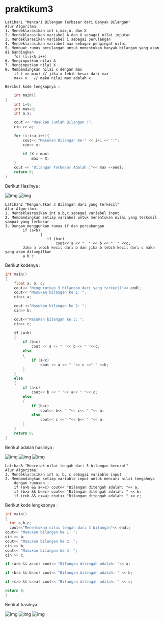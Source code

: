# praktikum3
```
Latihan1 "Mencari Bilangan Terbesar dari Banyak Bilangan"
Alur Algoritma:
1. Mendeklarasikan int i,max,A, dan X
2. Mendeklarasikan variabel A dan X sebagai nilai inputan
3. Mendeklarasikan variabel i sebagai perulangan
4. Mendeklarasikan variabel max sebagai pengingat nilai
5. Membuat rumus perulangan untuk menentukan banyak bilangan yang akan di bandingkan
	for (i;i<A;i++)
6. Menginputkan nilai A
7. Menginputkan nilai X
8. Membandingkan nilai x dengan max
	if ( x> max) // jika x lebih besar dari max
	max= x   // maka nilai max adalah x

Berikut kode lengkapnya :
```
```c++
	int main()
{
    int i=0;
    int max=0;
    int a,x;

    cout << "Masukan Jumlah Bilangan :";
    cin >> a;

    for (i;i<a;i++){
        cout<< "Masukan Bilangan Ke-" << i+1 << ":";
        cin>> x;

        if (X > max)
            max = X;
    }
    cout << "Bilangan Terbesar Adalah :"<< max <<endl;
    return 0;
}
```

Berikut Hasilnya :

![img](https://raw.githubusercontent.com/danangadita91/praktikum03/master/Latihan1/latihan1/P3_Latihan1_CB.png)
![img](https://github.com/danangadita91/praktikum03/blob/master/Latihan1/latihan1/p3_latihan1_Run.png)

```
Latihan2 "Mengurutkan 3 Bilangan dari yang terkecil"
Alur Algoritma:
1. Mendeklasrasikan int a,b,c sebagai variabel input
2. Membandingkan setiap variabel untuk menentukan nilai yang terkceil sampai yang terbesar
3. Dengan menggunkan rumus if dan percabangan
		if (a<b)
    		    {
       		       if (b<c)
                       cout<< a << "  " << b << "  " <<c;
		Jika a lebih kecil dari b dan jika b lebih kecil dari c maka yang akan ditampilkan
		a b c
```
Berikut kodenya :

```c++
int main()
{
    float a, b, c;
    cout<< "Mengurutkan 3 bilangan dari yang terkecil"<< endl;
    cout<< "Masukan bilangan ke 1: ";
    cin>> a;

    cout <<"Masukan bilangan ke 2: ";
    cin>> b;

    cout<<"Masukan bilangan ke 3: ";
    cin>> c;

    if (a<b)
    {
        if (b<c)
            cout << a << " "<< b << " "<<c;
        else
        {
            if (a<c)
                cout << a << " "<< c <<" " <<b;
        }
    }
    else
    {
        if (a<c)
            cout<< b << " "<< a<< " "<< c;
        else
        {
            if (b<c)
                cout<< b<< " "<< c<< " "<< a;
            else
                cout<< c <<" "<< b<< " "<< a;
        }
    }
    return 0;
}
```
Berikut adalah hasilnya :

![img](https://raw.githubusercontent.com/danangadita91/praktikum03/master/Latihan2/Mengurutkan%203%20Bilangan%20(1).png)
![img](https://raw.githubusercontent.com/danangadita91/praktikum03/master/Latihan2/Mengurutkan%203%20Bilangan%20(2).png)
![img](https://raw.githubusercontent.com/danangadita91/praktikum03/master/Latihan2/Mengurutkan%203%20Bilangan%20(3).png)

```
Latihan3 "Mencetak nilai tengah dari 3 bilangan berurut"
Alur Algoritma:
1. Mendeklarasikan int a, b, c sebagai variable input
2. Membandingkan setiap variable input untuk mencari nilai tengahnya
	dengan rumusan :
	if (a>b && a<=c) cout<< "Bilangan ditengah adalah: "<< a;
	if (b>a && b<=c) cout<< "Bilangan ditengah adalah: " << b;
	if (c>b && c<=a) cout<< "Bilangan ditengah adalah: " << c;
```
Berikut kode lengkapnya :


```c++
int main()
{
  int a,b,c;
  cout<<"Menentukan nilai tengah dari 3 bilangan"<< endl;
cout<< "Masukan bilangan ke 1: ";
cin >> a;
cout<< "Masukan bilangan ke 2: ";
cin >> b;
cout<< "Masukan bilangan ke 3: ";
cin >> c;

if (a>b && a<=c) cout<< "Bilangan ditengah adalah: "<< a;

if (b>a && b<=c) cout<< "Bilangan ditengah adalah: " << b;

if (c>b && c<=a) cout<< "Bilangan ditengah adalah: " << c;

return 0;
}
```

Berikut hasilnya :

![img](https://raw.githubusercontent.com/danangadita91/praktikum03/master/Latihan3/Nilai%20tengah%203%20bilangan%20(1).png)
![img](https://raw.githubusercontent.com/danangadita91/praktikum03/master/Latihan3/Nilai%20tengah%203%20bilangan%20(2).png)
![img](https://raw.githubusercontent.com/danangadita91/praktikum03/master/Latihan3/Nilai%20tengah%203%20bilangan%20(3).png)